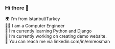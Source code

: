 ### Hi there 👋

🌍 I'm from Istanbul/Turkey  
👨‍💻 I am a Computer Engineer  
🌱 I’m currently learning Python and Django  
🔭 I’m currently working on creating demo website.  
📩 You can reach me via linkedin.com/in/emreosman  

